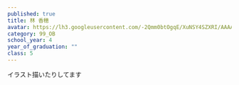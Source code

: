 ```yaml
---
published: true
title: 林 香穂
avatar: https://lh3.googleusercontent.com/-2Qmm0btOgqE/XuNSY4SZXRI/AAAAAAAATrY/tC4hACZd4p4Gl4io1zR1TThYDsGMgb8IwCE0YBhgLKqgEAL1OcqyFhdQbsWBlnu66V5pgNRW-uL1k9Rh0oMF-WGT0_3j6dPIaw7YSr8Qz0aVLDlTz_lswnIXZwhlAbGmv0p7t9qy1UvJ_fLId1hOXyYy3CjJPd2qIAXF4eDVIf4VGVaBX-nhhqBA1lKjPgsj__Hea_LN5QLyRtPSVeO7thAhzQPWB6NZWoILWvTKdnpifWDa9n4MP1NZjRDmhjsEOUDpM5rGq1_7iBL12SlnS0slc6bMcM0qhOmbbgVy4C_cMT5FDyzdzF73JcV2X8eV7-zb9J1YRGzkzim_71kmlWt_neri0wkfvAzCBfdJrzquW6zA2BOesWo_sBoMkYy375G76LgdW8Tj0ufImGaFCYhFMLmkqTYd6LuEBFWISEFtm0jqWTqF-0Y6Y5KHpTm5C_5Bplkp-4vM3wCd-JwdXog2z5V3dazzoprEoBIKETieb63NrkjqhwOGo0VDrWKXf2pA01YtS6uru61x7aZHQ1bh4FIVXC9W_NDMV5TjyTqSJ8f74jF-G932QWKGdkGgVZO86n3299oY9jCz5Fdd_JK84L4Iz5M4izKF33V06L9ZwB29fCl-oDJFbCH9dsyzjuVA03FagHYi8Xwd0NUZyEggQjFOd8Hn_-f32Z_T9A3kN-UXQQdBC8J6Bkedgfo7jJCBhl0wmZnRr3wDNrWP79LKeWvpZTIeKQW4N_AC1Cjo-tLfAneLiLIp91LLeLPBZyXfpni2WV0qsMPaojfcF/IMG_9444.JPG
category: 99_OB
school_year: 4
year_of_graduation: ""
class: 5
---
```

イラスト描いたりしてます
